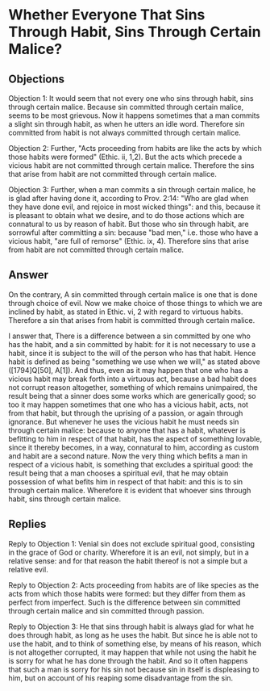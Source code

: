 # Whether Everyone That Sins Through Habit, Sins Through Certain Malice?

## Objections

Objection 1: It would seem that not every one who sins through habit, sins through certain malice. Because sin committed through certain malice, seems to be most grievous. Now it happens sometimes that a man commits a slight sin through habit, as when he utters an idle word. Therefore sin committed from habit is not always committed through certain malice.

Objection 2: Further, "Acts proceeding from habits are like the acts by which those habits were formed" (Ethic. ii, 1,2). But the acts which precede a vicious habit are not committed through certain malice. Therefore the sins that arise from habit are not committed through certain malice.

Objection 3: Further, when a man commits a sin through certain malice, he is glad after having done it, according to Prov. 2:14: "Who are glad when they have done evil, and rejoice in most wicked things": and this, because it is pleasant to obtain what we desire, and to do those actions which are connatural to us by reason of habit. But those who sin through habit, are sorrowful after committing a sin: because "bad men," i.e. those who have a vicious habit, "are full of remorse" (Ethic. ix, 4). Therefore sins that arise from habit are not committed through certain malice.

## Answer

On the contrary, A sin committed through certain malice is one that is done through choice of evil. Now we make choice of those things to which we are inclined by habit, as stated in Ethic. vi, 2 with regard to virtuous habits. Therefore a sin that arises from habit is committed through certain malice.

I answer that, There is a difference between a sin committed by one who has the habit, and a sin committed by habit: for it is not necessary to use a habit, since it is subject to the will of the person who has that habit. Hence habit is defined as being "something we use when we will," as stated above ([1794]Q[50], A[1]). And thus, even as it may happen that one who has a vicious habit may break forth into a virtuous act, because a bad habit does not corrupt reason altogether, something of which remains unimpaired, the result being that a sinner does some works which are generically good; so too it may happen sometimes that one who has a vicious habit, acts, not from that habit, but through the uprising of a passion, or again through ignorance. But whenever he uses the vicious habit he must needs sin through certain malice: because to anyone that has a habit, whatever is befitting to him in respect of that habit, has the aspect of something lovable, since it thereby becomes, in a way, connatural to him, according as custom and habit are a second nature. Now the very thing which befits a man in respect of a vicious habit, is something that excludes a spiritual good: the result being that a man chooses a spiritual evil, that he may obtain possession of what befits him in respect of that habit: and this is to sin through certain malice. Wherefore it is evident that whoever sins through habit, sins through certain malice.

## Replies

Reply to Objection 1: Venial sin does not exclude spiritual good, consisting in the grace of God or charity. Wherefore it is an evil, not simply, but in a relative sense: and for that reason the habit thereof is not a simple but a relative evil.

Reply to Objection 2: Acts proceeding from habits are of like species as the acts from which those habits were formed: but they differ from them as perfect from imperfect. Such is the difference between sin committed through certain malice and sin committed through passion.

Reply to Objection 3: He that sins through habit is always glad for what he does through habit, as long as he uses the habit. But since he is able not to use the habit, and to think of something else, by means of his reason, which is not altogether corrupted, it may happen that while not using the habit he is sorry for what he has done through the habit. And so it often happens that such a man is sorry for his sin not because sin in itself is displeasing to him, but on account of his reaping some disadvantage from the sin.